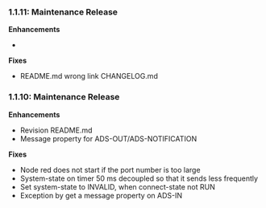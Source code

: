 ### 1.1.11: Maintenance Release

**Enhancements**

 - 

**Fixes**

 - README.md wrong link CHANGELOG.md


### 1.1.10: Maintenance Release

**Enhancements**

 - Revision README.md
 - Message property for ADS-OUT/ADS-NOTIFICATION 

**Fixes**

 - Node red does not start if the port number is too large
 - System-state on timer 50 ms decoupled so that it sends less frequently
 - Set system-state to INVALID, when connect-state not RUN
 - Exception by get a message property on ADS-IN 